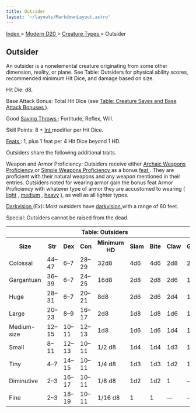 ```yaml
---
title: Outsider
layout: '~/layouts/MarkdownLayout.astro'
---
```


[ Index ](/) > [ Modern D20 ](/modern.d20.srd) > [ Creature Types ](/modern.d20.srd/creature.types) > Outsider

##  Outsider

An outsider is a nonelemental creature originating from some other dimension,
reality, or plane. See Table: Outsiders for physical ability scores,
recommended minimum Hit Dice, and damage based on size.

Hit Die: d8.

Base Attack Bonus: Total Hit Dice (see [ Table: Creature Saves and Base Attack Bonuses ](/modern.d20.srd/creature.types/index) ).

Good [ Saving Throws ](/modern.d20.srd/basics/saving.throws) : Fortitude,
Reflex, Will.

Skill Points: 8 + [ Int ](/modern.d20.srd/basics/ability.scores) modifier per
Hit Dice.

[ Feats ](/modern.d20.srd/feats) : 1, plus 1 feat per 4 Hit Dice beyond 1 HD.

Outsiders share the following additional traits.

Weapon and Armor Proficiency: Outsiders receive either [ Archaic Weapons Proficiency ](/modern.d20.srd/feats/archaic.weapons.proficiency) or [ Simple Weapons Proficiency ](/modern.d20.srd/feats/simple.weapons.proficiency) as a
bonus [ feat ](/modern.d20.srd/feats) . They are proficient with their natural
weapons and any weapon mentioned in their entries. Outsiders noted for wearing
armor gain the bonus feat Armor Proficiency with whatever type of armor they
are accustomed to wearing ( [ light](/modern.d20.srd/feats/armor.proficiency.light) , [ medium](/modern.d20.srd/feats/armor.proficiency.medium) , [ heavy](/modern.d20.srd/feats/armor.proficiency.heavy) ), as well as all lighter
types.

[ Darkvision ](/modern.d20.srd/special.abilities/darkvision) (Ex): Most
outsiders have [ darkvision ](/modern.d20.srd/special.abilities/darkvision)
with a range of 60 feet.

Special: Outsiders cannot be raised from the dead.


<table> <th colspan="9"> Table: Outsiders </th> <tr> <th> Size </th> <th> Str </th> <th> Dex </th> <th> Con </th> <th> Minimum HD </th> <th> Slam </th> <th> Bite </th> <th> Claw </th> <th> Gore </th> </tr> <tr> <td> Colossal </td> <td> 44–47 </td> <td> 6–7 </td> <td> 28–29 </td> <td> 32d8 </td> <td> 4d6 </td> <td> 4d6 </td> <td> 2d8 </td> <td> 2d6 </td> </tr> <tr class="shaded"> <td> Gargantuan </td> <td> 36–39 </td> <td> 6–7 </td> <td> 24–25 </td> <td> 16d8 </td> <td> 2d8 </td> <td> 2d8 </td> <td> 2d6 </td> <td> 1d8 </td> </tr> <tr> <td> Huge </td> <td> 28–31 </td> <td> 6–7 </td> <td> 20–21 </td> <td> 8d8 </td> <td> 2d6 </td> <td> 2d6 </td> <td> 2d4 </td> <td> 1d6 </td> </tr> <tr class="shaded"> <td> Large </td> <td> 20–23 </td> <td> 8–9 </td> <td> 16–17 </td> <td> 2d8 </td> <td> 1d8 </td> <td> 1d8 </td> <td> 1d6 </td> <td> 1d4 </td> </tr> <tr> <td> Medium-size </td> <td> 12–15 </td> <td> 10–11 </td> <td> 12–13 </td> <td> 1d8 </td> <td> 1d6 </td> <td> 1d6 </td> <td> 1d4 </td> <td> 1d3 </td> </tr> <tr class="shaded"> <td> Small </td> <td> 8–11 </td> <td> 12–13 </td> <td> 10–11 </td> <td> 1/2 d8 </td> <td> 1d4 </td> <td> 1d4 </td> <td> 1d3 </td> <td> 1d2 </td> </tr> <tr> <td> Tiny </td> <td> 4–7 </td> <td> 14–15 </td> <td> 10–11 </td> <td> 1/4 d8 </td> <td> 1d3 </td> <td> 1d3 </td> <td> 1d2 </td> <td> 1 </td> </tr> <tr class="shaded"> <td> Diminutive </td> <td> 2–3 </td> <td> 16–17 </td> <td> 10–11 </td> <td> 1/8 d8 </td> <td> 1d2 </td> <td> 1d2 </td> <td> 1 </td> <td> — </td> </tr> <tr> <td> Fine </td> <td> 2–3 </td> <td> 18–19 </td> <td> 10–11 </td> <td> 1/16 d8 </td> <td> 1 </td> <td> 1 </td> <td> — </td> <td> — </td> </tr> </table>



